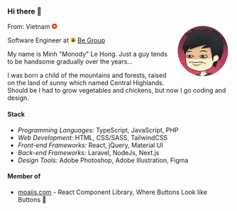 ### Hi there 👋

<img src="./assets/me.png" align="right" height="128" />

From: Vietnam <img src="./assets/flag-vn.png" height="12" />

Software Engineer at <img src="./assets/be.png" height="12" /> [Be Group]

[Be Group]: https://www.linkedin.com/company/begroupjsc/

My name is Minh "Monody" Le Hong. Just a guy
tends to be handsome gradually over the years…

I was born a child of the mountains and forests,
raised on the land of sunny which named Central Highlands.
Should be I had to grow vegetables and chickens,
but now I go coding and design.

#### Stack

- *Programming Languages:* TypeScript, JavaScript, PHP
- *Web Development:* HTML, CSS/SASS, TailwindCSS
- *Front-end Frameworks:* React, jQuery, Material UI
- *Back-end Frameworks:* Laravel, NodeJs, Next.js
- *Design Tools:* Adobe Photoshop, Adobe Illustration, Figma

#### Member of
- [moaijs.com] - React Component Library, Where Buttons Look like Buttons 🗿

[moaijs.com]: https://moaijs.com/
